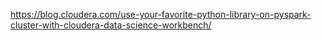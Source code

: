https://blog.cloudera.com/use-your-favorite-python-library-on-pyspark-cluster-with-cloudera-data-science-workbench/